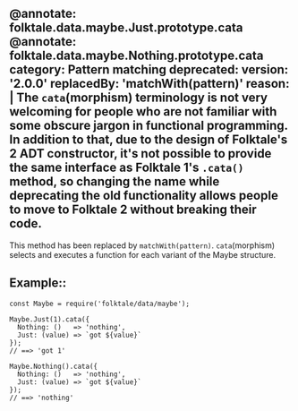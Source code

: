 @annotate: folktale.data.maybe.Just.prototype.cata
@annotate: folktale.data.maybe.Nothing.prototype.cata
category: Pattern matching
deprecated:
  version: '2.0.0'
  replacedBy: 'matchWith(pattern)'
  reason: |
    The `cata`(morphism) terminology is not very welcoming for people
    who are not familiar with some obscure jargon in functional programming.
    In addition to that, due to the design of Folktale's 2 ADT constructor,
    it's not possible to provide the same interface as Folktale 1's `.cata()`
    method, so changing the name while deprecating the old functionality
    allows people to move to Folktale 2 without breaking their code.
---

This method has been replaced by `matchWith(pattern)`. `cata`(morphism) selects
and executes a function for each variant of the Maybe structure.


## Example::

    const Maybe = require('folktale/data/maybe');

    Maybe.Just(1).cata({
      Nothing: ()   => 'nothing',
      Just: (value) => `got ${value}`
    });
    // ==> 'got 1'

    Maybe.Nothing().cata({
      Nothing: ()   => 'nothing',
      Just: (value) => `got ${value}`
    });
    // ==> 'nothing'
